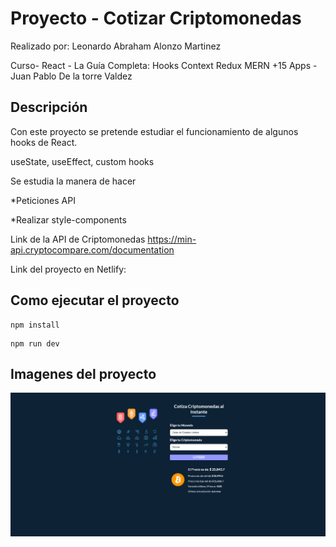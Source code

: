 # Proyecto - Cotizar Criptomonedas
Realizado por: Leonardo Abraham Alonzo Martinez

Curso- React - La Guía Completa: Hooks Context Redux MERN +15 Apps - Juan Pablo De la torre Valdez

## Descripción
Con este proyecto se pretende estudiar el funcionamiento de algunos hooks de React.

useState, useEffect, custom hooks 

Se estudia la manera de hacer 

*Peticiones API

*Realizar style-components

Link de la API de Criptomonedas
https://min-api.cryptocompare.com/documentation

Link del proyecto en Netlify: 


## Como ejecutar el proyecto
```
npm install
```
```
npm run dev
```

## Imagenes del proyecto
![Image text](https://github.com/LeonardoAbraham/react-cotizar-criptomonedas/blob/main/public/pantallaPrincipal.png)

